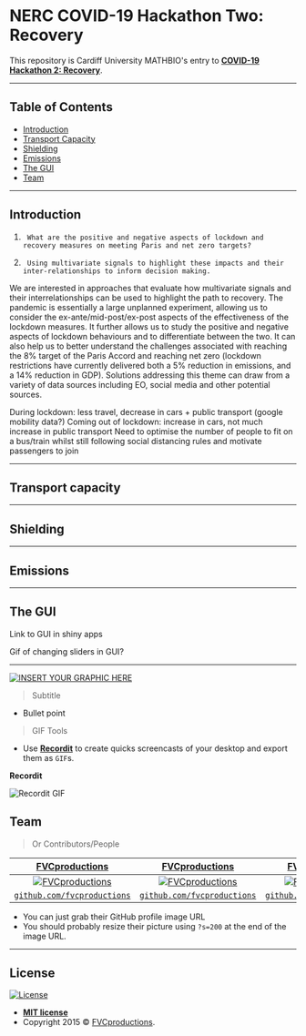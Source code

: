 # NERC COVID-19 Hackathon Two: Recovery

This repository is Cardiff University MATHBIO's entry to <a href="https://digitalenvironment.org/home/covid-19-digital-sprint-hackathons/covid-19-hackathon-2-recovery/" target="_blank">**COVID-19 Hackathon 2: Recovery**</a>.

---

## Table of Contents

- [Introduction](#introduction)
- [Transport Capacity](#transport-capacity)
- [Shielding](#shielding)
- [Emissions](#emissions)
- [The GUI](#the-gui)
- [Team](#team)


---

## Introduction

1.   	What are the positive and negative aspects of lockdown and recovery measures on meeting Paris and net zero targets? 
 
2.   	Using multivariate signals to highlight these impacts and their inter-relationships to inform decision making. 

We are interested in approaches that evaluate how multivariate signals and their interrelationships can be used to highlight the path to recovery. The pandemic is essentially a large unplanned experiment, allowing us to consider the ex-ante/mid-post/ex-post aspects of the effectiveness of the lockdown measures. It further allows us to study the positive and negative aspects of lockdown behaviours and to differentiate between the two. It can also help us to better understand the challenges associated with reaching the 8% target of the Paris Accord and reaching net zero (lockdown restrictions have currently delivered both a 5% reduction in emissions, and a 14% reduction in GDP). Solutions addressing this theme can draw from a variety of data sources including EO, social media and other potential sources. 

During lockdown: less travel, decrease in cars + public transport (google mobility data?) 
Coming out of lockdown: increase in cars, not much increase in public transport
Need to optimise the number of people to fit on a bus/train whilst still following social distancing rules and motivate passengers to join


---

## Transport capacity

---

## Shielding

---

## Emissions

---

## The GUI

Link to GUI in shiny apps

Gif of changing sliders in GUI? 

---

[![INSERT YOUR GRAPHIC HERE](http://i.imgur.com/dt8AUb6.png)]()

> Subtitle

- Bullet point

> GIF Tools

- Use <a href="http://recordit.co/" target="_blank">**Recordit**</a> to create quicks screencasts of your desktop and export them as `GIF`s.

**Recordit**

![Recordit GIF](http://g.recordit.co/iLN6A0vSD8.gif)


## Team

> Or Contributors/People

| <a href="http://fvcproductions.com" target="_blank">**FVCproductions**</a> | <a href="http://fvcproductions.com" target="_blank">**FVCproductions**</a> | <a href="http://fvcproductions.com" target="_blank">**FVCproductions**</a> |
| :---: |:---:| :---:|
| [![FVCproductions](https://avatars1.githubusercontent.com/u/4284691?v=3&s=200)](http://fvcproductions.com)    | [![FVCproductions](https://avatars1.githubusercontent.com/u/4284691?v=3&s=200)](http://fvcproductions.com) | [![FVCproductions](https://avatars1.githubusercontent.com/u/4284691?v=3&s=200)](http://fvcproductions.com)  |
| <a href="http://github.com/fvcproductions" target="_blank">`github.com/fvcproductions`</a> | <a href="http://github.com/fvcproductions" target="_blank">`github.com/fvcproductions`</a> | <a href="http://github.com/fvcproductions" target="_blank">`github.com/fvcproductions`</a> |

- You can just grab their GitHub profile image URL
- You should probably resize their picture using `?s=200` at the end of the image URL.

---

## License

[![License](http://img.shields.io/:license-mit-blue.svg?style=flat-square)](http://badges.mit-license.org)

- **[MIT license](http://opensource.org/licenses/mit-license.php)**
- Copyright 2015 © <a href="http://fvcproductions.com" target="_blank">FVCproductions</a>.
